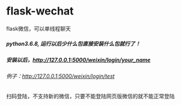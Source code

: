 # flask-wechat
flask微信，可以单线程聊天


##### python3.6.8, 运行以后少什么包直接安装什么包就行了！

##### 安装以后，http://127.0.0.1:5000/weixin/login/your_name
###### 例子：http://127.0.0.1:5000/weixin/login/test

扫码登陆，不支持新的微信，只要不能登陆网页版微信的就不能正常登陆

